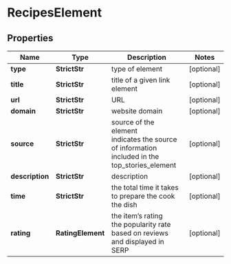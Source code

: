 # RecipesElement


## Properties

| Name | Type | Description | Notes |
|------------ | ------------- | ------------- | -------------|
**type** | **StrictStr** | type of element |[optional]|
**title** | **StrictStr** | title of a given link element |[optional]|
**url** | **StrictStr** | URL |[optional]|
**domain** | **StrictStr** | website domain |[optional]|
**source** | **StrictStr** | source of the element<br>indicates the source of information included in the top_stories_element |[optional]|
**description** | **StrictStr** | description |[optional]|
**time** | **StrictStr** | the total time it takes to prepare the cook the dish |[optional]|
**rating** | **RatingElement** | the item’s rating <br>the popularity rate based on reviews and displayed in SERP |[optional]|
